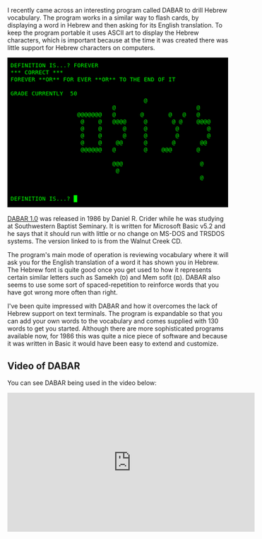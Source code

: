 I recently came across an interesting program called DABAR to drill Hebrew vocabulary.  The program works in a similar way to flash cards, by displaying a word in Hebrew and then asking for its English translation.  To keep the program portable it uses ASCII art to display the Hebrew characters, which is important because at the time it was created there was little support for Hebrew characters on computers.

<img src="/img/articles/cpm_dabar_hebrew_drill_forever.png" class="img-right" style="width: 500px; clear: right;" title="SimpliCalc">

[DABAR 1.0](http://www.classiccmp.org/cpmarchives/cpm/Software/WalnutCD/cpm/educatin/hebrew.lbr "hebrew.lbr") was released in 1986 by Daniel R. Crider while he was studying at Southwestern Baptist Seminary.  It is written for Microsoft Basic v5.2 and he says that it should run with little or no change on MS-DOS and TRSDOS systems.  The version linked to is from the Walnut Creek CD.

The program's main mode of operation is reviewing vocabulary where it will ask you for the English translation of a word it has shown you in Hebrew.  The Hebrew font is quite good once you get used to how it represents certain similar letters such as Samekh (ס) and Mem sofit (ם).  DABAR also seems to use some sort of spaced-repetition to reinforce words that you have got wrong more often than right.

I've been quite impressed with DABAR and how it overcomes the lack of Hebrew support on text terminals.  The program is expandable so that you can add your own words to the vocabulary and comes supplied with 130 words to get you started.  Although there are more sophisticated programs available now, for 1986 this was quite a nice piece of software and because it was written in Basic it would have been easy to extend and customize.

## Video of DABAR

You can see DABAR being used in the video below:

<div class="youtube-wrapper">
<iframe width="560" height="315" src="https://www.youtube.com/embed/UN7CAi_7UL8" frameborder="0" allow="accelerometer; autoplay; encrypted-media; gyroscope; picture-in-picture" allowfullscreen></iframe>
</div>
